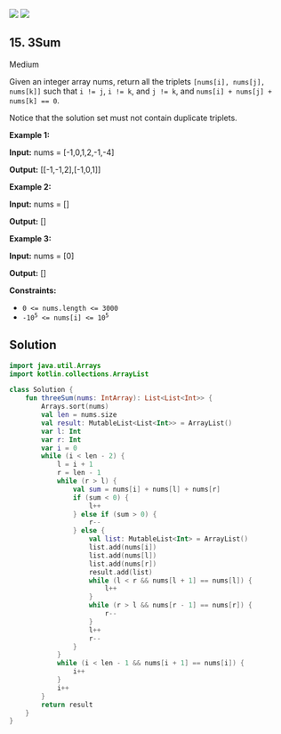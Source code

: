 [![](https://img.shields.io/github/stars/javadev/LeetCode-in-Kotlin?label=Stars&style=flat-square)](https://github.com/javadev/LeetCode-in-Kotlin)
[![](https://img.shields.io/github/forks/javadev/LeetCode-in-Kotlin?label=Fork%20me%20on%20GitHub%20&style=flat-square)](https://github.com/javadev/LeetCode-in-Kotlin/fork)

## 15\. 3Sum

Medium

Given an integer array nums, return all the triplets `[nums[i], nums[j], nums[k]]` such that `i != j`, `i != k`, and `j != k`, and `nums[i] + nums[j] + nums[k] == 0`.

Notice that the solution set must not contain duplicate triplets.

**Example 1:**

**Input:** nums = [-1,0,1,2,-1,-4]

**Output:** [[-1,-1,2],[-1,0,1]] 

**Example 2:**

**Input:** nums = []

**Output:** [] 

**Example 3:**

**Input:** nums = [0]

**Output:** [] 

**Constraints:**

*   `0 <= nums.length <= 3000`
*   <code>-10<sup>5</sup> <= nums[i] <= 10<sup>5</sup></code>

## Solution

```kotlin
import java.util.Arrays
import kotlin.collections.ArrayList

class Solution {
    fun threeSum(nums: IntArray): List<List<Int>> {
        Arrays.sort(nums)
        val len = nums.size
        val result: MutableList<List<Int>> = ArrayList()
        var l: Int
        var r: Int
        var i = 0
        while (i < len - 2) {
            l = i + 1
            r = len - 1
            while (r > l) {
                val sum = nums[i] + nums[l] + nums[r]
                if (sum < 0) {
                    l++
                } else if (sum > 0) {
                    r--
                } else {
                    val list: MutableList<Int> = ArrayList()
                    list.add(nums[i])
                    list.add(nums[l])
                    list.add(nums[r])
                    result.add(list)
                    while (l < r && nums[l + 1] == nums[l]) {
                        l++
                    }
                    while (r > l && nums[r - 1] == nums[r]) {
                        r--
                    }
                    l++
                    r--
                }
            }
            while (i < len - 1 && nums[i + 1] == nums[i]) {
                i++
            }
            i++
        }
        return result
    }
}
```